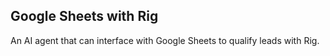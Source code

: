 ## Google Sheets with Rig
An AI agent that can interface with Google Sheets to qualify leads with Rig.
